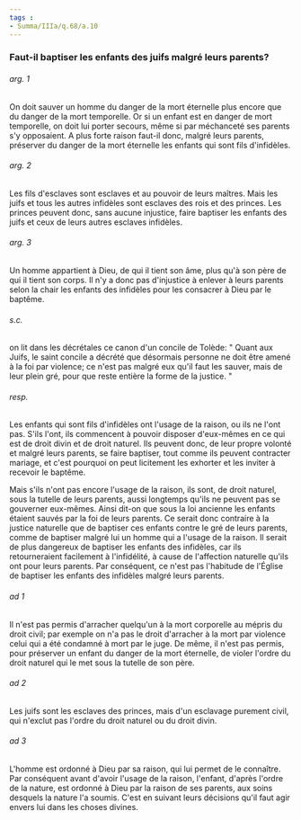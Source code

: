 ```yaml
---
tags : 
- Summa/IIIa/q.68/a.10
---
```


### Faut-il baptiser les enfants des juifs malgré leurs parents?

###### arg. 1
On doit sauver un homme du danger de la mort éternelle plus encore que du danger de la mort temporelle. Or si un enfant est en danger de mort temporelle, on doit lui porter secours, même si par méchanceté ses parents s'y opposaient. A plus forte raison faut-il donc, malgré leurs parents, préserver du danger de la mort éternelle les enfants qui sont fils d'infidèles. 

###### arg. 2
Les fils d'esclaves sont esclaves et au pouvoir de leurs maîtres. Mais les juifs et tous les autres infidèles sont esclaves des rois et des princes. Les princes peuvent donc, sans aucune injustice, faire baptiser les enfants des juifs et ceux de leurs autres esclaves infidèles. 

###### arg. 3
Un homme appartient à Dieu, de qui il tient son âme, plus qu'à son père de qui il tient son corps. Il n'y a donc pas d'injustice à enlever à leurs parents selon la chair les enfants des infidèles pour les consacrer à Dieu par le baptême. 

###### s.c.
on lit dans les décrétales ce canon d'un concile de Tolède: " Quant aux Juifs, le saint concile a décrété que désormais personne ne doit être amené à la foi par violence; ce n'est pas malgré eux qu'il faut les sauver, mais de leur plein gré, pour que reste entière la forme de la justice. " 

###### resp.
Les enfants qui sont fils d'infidèles ont l'usage de la raison, ou ils ne l'ont pas. S'ils l'ont, ils commencent à pouvoir disposer d'eux-mêmes en ce qui est de droit divin et de droit naturel. Ils peuvent donc, de leur propre volonté et malgré leurs parents, se faire baptiser, tout comme ils peuvent contracter mariage, et c'est pourquoi on peut licitement les exhorter et les inviter à recevoir le baptême. 

Mais s'ils n'ont pas encore l'usage de la raison, ils sont, de droit naturel, sous la tutelle de leurs parents, aussi longtemps qu'ils ne peuvent pas se gouverner eux-mêmes. Ainsi dit-on que sous la loi ancienne les enfants étaient sauvés par la foi de leurs parents. Ce serait donc contraire à la justice naturelle que de baptiser ces enfants contre le gré de leurs parents, comme de baptiser malgré lui un homme qui a l'usage de la raison. Il serait de plus dangereux de baptiser les enfants des infidèles, car ils retourneraient facilement à l'infidélité, à cause de l'affection naturelle qu'ils ont pour leurs parents. Par conséquent, ce n'est pas l'habitude de l'Église de baptiser les enfants des infidèles malgré leurs parents. 

###### ad 1
Il n'est pas permis d'arracher quelqu'un à la mort corporelle au mépris du droit civil; par exemple on n'a pas le droit d'arracher à la mort par violence celui qui a été condamné à mort par le juge. De même, il n'est pas permis, pour préserver un enfant du danger de la mort éternelle, de violer l'ordre du droit naturel qui le met sous la tutelle de son père. 

###### ad 2
Les juifs sont les esclaves des princes, mais d'un esclavage purement civil, qui n'exclut pas l'ordre du droit naturel ou du droit divin. 

###### ad 3
L'homme est ordonné à Dieu par sa raison, qui lui permet de le connaître. Par conséquent avant d'avoir l'usage de la raison, l'enfant, d'après l'ordre de la nature, est ordonné à Dieu par la raison de ses parents, aux soins desquels la nature l'a soumis. C'est en suivant leurs décisions qu'il faut agir envers lui dans les choses divines. 

